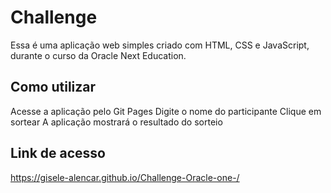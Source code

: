 # Challenge 
Essa é uma aplicação web simples criado com HTML, CSS e JavaScript, durante o curso da Oracle Next Education. 
## Como utilizar 
Acesse a aplicação pelo  Git Pages  Digite o nome do participante 
Clique em sortear
A aplicação mostrará o resultado do sorteio
## Link de acesso
https://gisele-alencar.github.io/Challenge-Oracle-one-/

